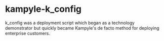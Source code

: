 # kampyle-k_config
k_config was a deployment script which began as a technology demonstrator but quickly became Kampyle's de facto method for deploying enterprise customers.
